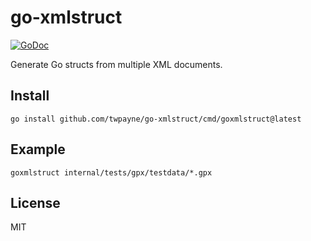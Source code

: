 # go-xmlstruct

[![GoDoc](https://godoc.org/github.com/twpayne/go-xmlstruct?status.svg)](https://godoc.org/github.com/twpayne/go-xmlstruct)

Generate Go structs from multiple XML documents.

## Install

    go install github.com/twpayne/go-xmlstruct/cmd/goxmlstruct@latest
    
## Example

    goxmlstruct internal/tests/gpx/testdata/*.gpx

## License

MIT